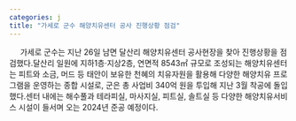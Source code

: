 ```yaml
---
categories: j
title: "가세로 군수 해양치유센터 공사 진행상황 점검"
---
```

&nbsp;&nbsp;&nbsp;&nbsp; 가세로 군수는 지난 26일 남면 달산리 해양치유센터 공사현장을 찾아 진행상황을 점검했다.달산리 일원에 지하1층·지상2층, 연면적 8543㎡ 규모로 조성되는 해양치유센터는 피트와 소금, 머드 등 태안이 보유한 천혜의 치유자원을 활용해 다양한 해양치유 프로그램을 운영하는 종합 시설로, 군은 총 사업비 340억 원을 투입해 지난 3월 착공에 돌입했다.센터 내에는 해수풀과 테라피실, 마사지실, 피트실, 솔트실 등 다양한 해양치유서비스 시설이 들서며 오는 2024년 준공 예정이다. 